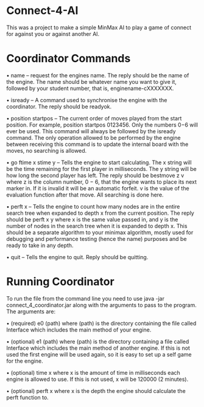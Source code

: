 # Connect-4-AI
This was a project to make a simple MinMax AI to play a game of connect for against you or against another AI.

# Coordinator Commands

• name – request for the engines name. The reply should be the name of the engine. The
name should be whatever name you want to give it, followed by your student number, that
is, enginename-cXXXXXXX.

• isready – A command used to synchronise the engine with the coordinator. The reply
should be readyok.

• position startpos <moves> – The current order of moves played from the start position.
For example, position startpos 0123456. Only the numbers 0−6 will ever be used. This
command will always be followed by the isready command. The only operation allowed to
be performed by the engine between receiving this command is to update the internal board
with the moves, no searching is allowed.
  
• go ftime x stime y – Tells the engine to start calculating. The x string will be the time
remaining for the first player in milliseconds. The y string will be how long the second player
has left. The reply should be bestmove z v where z is the column number, 0 − 6, that the
engine wants to place its next marker in. If it is invalid it will be an automatic forfeit. v is
the value of the evaluation function after that move. All searching is done here.

• perft x – Tells the engine to count how many nodes are in the entire search tree when
expanded to depth x from the current position. The reply should be perft x y where x is
the same value passed in, and y is the number of nodes in the search tree when it is expanded
to depth x. This should be a separate algorithm to your minimax algorithm, mostly used for
debugging and performance testing (hence the name) purposes and be ready to take in any
depth.

• quit – Tells the engine to quit. Reply should be quitting.

# Running Coordinator

To run the file from the command line you need to use java -jar connect_4_coordinator.jar
along with the arguments to pass to the program. The arguments are:

• (required) e0 (path) where (path) is the directory containing the file called Interface
which includes the main method of your engine.
  
• (optional) e1 (path) where (path) is the directory containing a file called Interface which
includes the main method of another engine. If this is not used the first engine will be used
again, so it is easy to set up a self game for the engine.
  
• (optional) time x where x is the amount of time in milliseconds each engine is allowed to
use. If this is not used, x will be 120000 (2 minutes).

• (optional) perft x where x is the depth the engine should calculate the perft function to.
